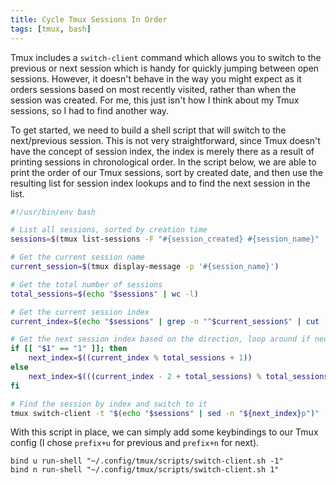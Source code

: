 ```yaml
---
title: Cycle Tmux Sessions In Order
tags: [tmux, bash]
---
```


Tmux includes a `switch-client` command which allows you to switch to the
previous or next session which is handy for quickly jumping between open
sessions. However, it doesn't behave in the way you might expect as it
orders sessions based on most recently visited, rather than when the
session was created. For me, this just isn't how I think about my Tmux
sessions, so I had to find another way.

To get started, we need to build a shell script that will switch to the
next/previous session. This is not very straightforward, since Tmux doesn't
have the concept of session index, the index is merely there as a result of
printing sessions in chronological order. In the script below, we are able
to print the order of our Tmux sessions, sort by created date, and then use
the resulting list for session index lookups and to find the next session
in the list.

```bash ~/.config/tmux/scripts/switch-client.sh
#!/usr/bin/env bash

# List all sessions, sorted by creation time
sessions=$(tmux list-sessions -F "#{session_created} #{session_name}" | sort -n | awk '{print $2}')

# Get the current session name
current_session=$(tmux display-message -p '#{session_name}')

# Get the total number of sessions
total_sessions=$(echo "$sessions" | wc -l)

# Get the current session index
current_index=$(echo "$sessions" | grep -n "^$current_session$" | cut -d: -f1)

# Get the next session index based on the direction, loop around if necessary
if [[ "$1" == "1" ]]; then
	next_index=$((current_index % total_sessions + 1))
else
	next_index=$(((current_index - 2 + total_sessions) % total_sessions + 1))
fi

# Find the session by index and switch to it
tmux switch-client -t "$(echo "$sessions" | sed -n "${next_index}p")"
```

With this script in place, we can simply add some keybindings to our Tmux
config (I chose `prefix+u` for previous and `prefix+n` for next).

```tmux ~/.config/tmux/tmux.conf
bind u run-shell "~/.config/tmux/scripts/switch-client.sh -1"
bind n run-shell "~/.config/tmux/scripts/switch-client.sh 1"
```
